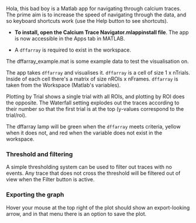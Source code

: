 Hola, this bad boy is a Matlab app for navigating through calcium traces. The prime aim is to increase the speed of navigating through the data, and so keyboard shortcuts work (use the Help button to see shortcuts).

- **To install, open the Calcium Trace Navigator.mlappinstall file**. The app is now accessible in the Apps tab in MATLAB.

- A `dffarray` is required to exist in the workspace.

The dffarray_example.mat is some example data to test the visualisation on.

The app takes `dffarray` and visualises it. `dffarray` is a cell of size 1 x nTrials. Inside of each cell there's a matrix of size nROIs x nFrames. `dffarray` is taken from the Workspace (Matlab's variables).

Plotting by Trial shows a single trial with all ROIs, and plotting by ROI does the opposite. The Waterfall setting explodes out the traces according to their number so that the first trial is at the top (y-values correspond to the trial/roi).

The dffarray lamp will be green when the `dffarray` meets criteria, yellow when it does not, and red when the variable does not exist in the workspace.

### Threshold and filtering

A simple thresholding system can be used to filter out traces with no events. Any trace that does not cross the threshold will be filtered out of view when the Filter button is active.

### Exporting the graph

Hover your mouse at the top right of the plot should show an export-looking arrow, and in that menu there is an option to save the plot. 